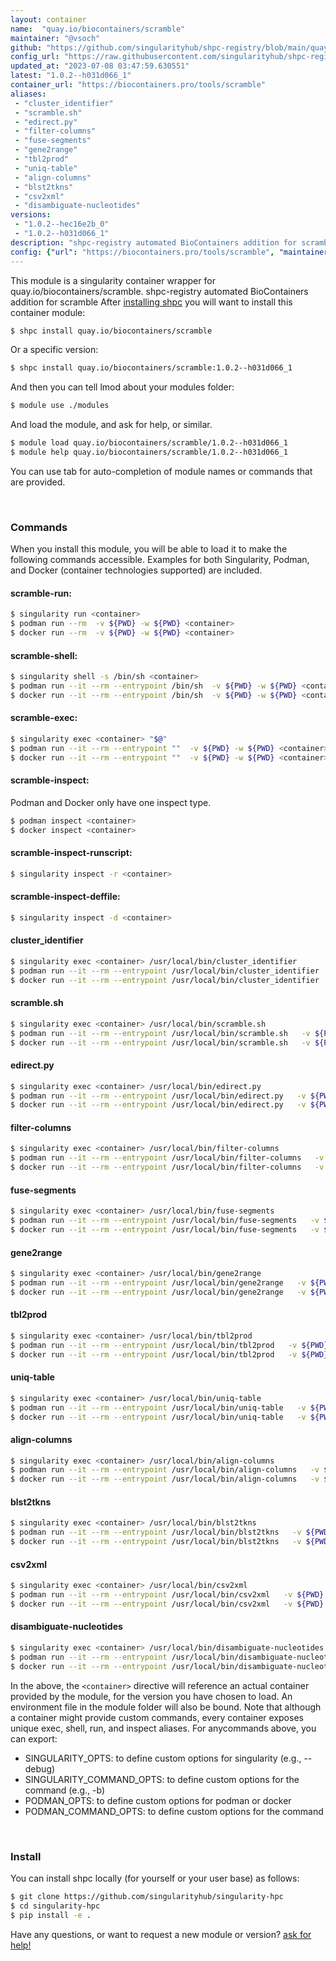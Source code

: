 ```yaml
---
layout: container
name:  "quay.io/biocontainers/scramble"
maintainer: "@vsoch"
github: "https://github.com/singularityhub/shpc-registry/blob/main/quay.io/biocontainers/scramble/container.yaml"
config_url: "https://raw.githubusercontent.com/singularityhub/shpc-registry/main/quay.io/biocontainers/scramble/container.yaml"
updated_at: "2023-07-08 03:47:59.630551"
latest: "1.0.2--h031d066_1"
container_url: "https://biocontainers.pro/tools/scramble"
aliases:
 - "cluster_identifier"
 - "scramble.sh"
 - "edirect.py"
 - "filter-columns"
 - "fuse-segments"
 - "gene2range"
 - "tbl2prod"
 - "uniq-table"
 - "align-columns"
 - "blst2tkns"
 - "csv2xml"
 - "disambiguate-nucleotides"
versions:
 - "1.0.2--hec16e2b_0"
 - "1.0.2--h031d066_1"
description: "shpc-registry automated BioContainers addition for scramble"
config: {"url": "https://biocontainers.pro/tools/scramble", "maintainer": "@vsoch", "description": "shpc-registry automated BioContainers addition for scramble", "latest": {"1.0.2--h031d066_1": "sha256:f3fc2be687f810977dc5ddff83f6dbddb4d06d3998172f6d1115e4abaf377d93"}, "tags": {"1.0.2--hec16e2b_0": "sha256:68d1452fa2ca389373a89c02ea7a83880e9332e5f839fafcca733859e5d9c97f", "1.0.2--h031d066_1": "sha256:f3fc2be687f810977dc5ddff83f6dbddb4d06d3998172f6d1115e4abaf377d93"}, "docker": "quay.io/biocontainers/scramble", "aliases": {"cluster_identifier": "/usr/local/bin/cluster_identifier", "scramble.sh": "/usr/local/bin/scramble.sh", "edirect.py": "/usr/local/bin/edirect.py", "filter-columns": "/usr/local/bin/filter-columns", "fuse-segments": "/usr/local/bin/fuse-segments", "gene2range": "/usr/local/bin/gene2range", "tbl2prod": "/usr/local/bin/tbl2prod", "uniq-table": "/usr/local/bin/uniq-table", "align-columns": "/usr/local/bin/align-columns", "blst2tkns": "/usr/local/bin/blst2tkns", "csv2xml": "/usr/local/bin/csv2xml", "disambiguate-nucleotides": "/usr/local/bin/disambiguate-nucleotides"}}
---
```


This module is a singularity container wrapper for quay.io/biocontainers/scramble.
shpc-registry automated BioContainers addition for scramble
After [installing shpc](#install) you will want to install this container module:


```bash
$ shpc install quay.io/biocontainers/scramble
```

Or a specific version:

```bash
$ shpc install quay.io/biocontainers/scramble:1.0.2--h031d066_1
```

And then you can tell lmod about your modules folder:

```bash
$ module use ./modules
```

And load the module, and ask for help, or similar.

```bash
$ module load quay.io/biocontainers/scramble/1.0.2--h031d066_1
$ module help quay.io/biocontainers/scramble/1.0.2--h031d066_1
```

You can use tab for auto-completion of module names or commands that are provided.

<br>

### Commands

When you install this module, you will be able to load it to make the following commands accessible.
Examples for both Singularity, Podman, and Docker (container technologies supported) are included.

#### scramble-run:

```bash
$ singularity run <container>
$ podman run --rm  -v ${PWD} -w ${PWD} <container>
$ docker run --rm  -v ${PWD} -w ${PWD} <container>
```

#### scramble-shell:

```bash
$ singularity shell -s /bin/sh <container>
$ podman run --it --rm --entrypoint /bin/sh  -v ${PWD} -w ${PWD} <container>
$ docker run --it --rm --entrypoint /bin/sh  -v ${PWD} -w ${PWD} <container>
```

#### scramble-exec:

```bash
$ singularity exec <container> "$@"
$ podman run --it --rm --entrypoint ""  -v ${PWD} -w ${PWD} <container> "$@"
$ docker run --it --rm --entrypoint ""  -v ${PWD} -w ${PWD} <container> "$@"
```

#### scramble-inspect:

Podman and Docker only have one inspect type.

```bash
$ podman inspect <container>
$ docker inspect <container>
```

#### scramble-inspect-runscript:

```bash
$ singularity inspect -r <container>
```

#### scramble-inspect-deffile:

```bash
$ singularity inspect -d <container>
```


#### cluster_identifier

```bash
$ singularity exec <container> /usr/local/bin/cluster_identifier
$ podman run --it --rm --entrypoint /usr/local/bin/cluster_identifier   -v ${PWD} -w ${PWD} <container> -c " $@"
$ docker run --it --rm --entrypoint /usr/local/bin/cluster_identifier   -v ${PWD} -w ${PWD} <container> -c " $@"
```


#### scramble.sh

```bash
$ singularity exec <container> /usr/local/bin/scramble.sh
$ podman run --it --rm --entrypoint /usr/local/bin/scramble.sh   -v ${PWD} -w ${PWD} <container> -c " $@"
$ docker run --it --rm --entrypoint /usr/local/bin/scramble.sh   -v ${PWD} -w ${PWD} <container> -c " $@"
```


#### edirect.py

```bash
$ singularity exec <container> /usr/local/bin/edirect.py
$ podman run --it --rm --entrypoint /usr/local/bin/edirect.py   -v ${PWD} -w ${PWD} <container> -c " $@"
$ docker run --it --rm --entrypoint /usr/local/bin/edirect.py   -v ${PWD} -w ${PWD} <container> -c " $@"
```


#### filter-columns

```bash
$ singularity exec <container> /usr/local/bin/filter-columns
$ podman run --it --rm --entrypoint /usr/local/bin/filter-columns   -v ${PWD} -w ${PWD} <container> -c " $@"
$ docker run --it --rm --entrypoint /usr/local/bin/filter-columns   -v ${PWD} -w ${PWD} <container> -c " $@"
```


#### fuse-segments

```bash
$ singularity exec <container> /usr/local/bin/fuse-segments
$ podman run --it --rm --entrypoint /usr/local/bin/fuse-segments   -v ${PWD} -w ${PWD} <container> -c " $@"
$ docker run --it --rm --entrypoint /usr/local/bin/fuse-segments   -v ${PWD} -w ${PWD} <container> -c " $@"
```


#### gene2range

```bash
$ singularity exec <container> /usr/local/bin/gene2range
$ podman run --it --rm --entrypoint /usr/local/bin/gene2range   -v ${PWD} -w ${PWD} <container> -c " $@"
$ docker run --it --rm --entrypoint /usr/local/bin/gene2range   -v ${PWD} -w ${PWD} <container> -c " $@"
```


#### tbl2prod

```bash
$ singularity exec <container> /usr/local/bin/tbl2prod
$ podman run --it --rm --entrypoint /usr/local/bin/tbl2prod   -v ${PWD} -w ${PWD} <container> -c " $@"
$ docker run --it --rm --entrypoint /usr/local/bin/tbl2prod   -v ${PWD} -w ${PWD} <container> -c " $@"
```


#### uniq-table

```bash
$ singularity exec <container> /usr/local/bin/uniq-table
$ podman run --it --rm --entrypoint /usr/local/bin/uniq-table   -v ${PWD} -w ${PWD} <container> -c " $@"
$ docker run --it --rm --entrypoint /usr/local/bin/uniq-table   -v ${PWD} -w ${PWD} <container> -c " $@"
```


#### align-columns

```bash
$ singularity exec <container> /usr/local/bin/align-columns
$ podman run --it --rm --entrypoint /usr/local/bin/align-columns   -v ${PWD} -w ${PWD} <container> -c " $@"
$ docker run --it --rm --entrypoint /usr/local/bin/align-columns   -v ${PWD} -w ${PWD} <container> -c " $@"
```


#### blst2tkns

```bash
$ singularity exec <container> /usr/local/bin/blst2tkns
$ podman run --it --rm --entrypoint /usr/local/bin/blst2tkns   -v ${PWD} -w ${PWD} <container> -c " $@"
$ docker run --it --rm --entrypoint /usr/local/bin/blst2tkns   -v ${PWD} -w ${PWD} <container> -c " $@"
```


#### csv2xml

```bash
$ singularity exec <container> /usr/local/bin/csv2xml
$ podman run --it --rm --entrypoint /usr/local/bin/csv2xml   -v ${PWD} -w ${PWD} <container> -c " $@"
$ docker run --it --rm --entrypoint /usr/local/bin/csv2xml   -v ${PWD} -w ${PWD} <container> -c " $@"
```


#### disambiguate-nucleotides

```bash
$ singularity exec <container> /usr/local/bin/disambiguate-nucleotides
$ podman run --it --rm --entrypoint /usr/local/bin/disambiguate-nucleotides   -v ${PWD} -w ${PWD} <container> -c " $@"
$ docker run --it --rm --entrypoint /usr/local/bin/disambiguate-nucleotides   -v ${PWD} -w ${PWD} <container> -c " $@"
```



In the above, the `<container>` directive will reference an actual container provided
by the module, for the version you have chosen to load. An environment file in the
module folder will also be bound. Note that although a container
might provide custom commands, every container exposes unique exec, shell, run, and
inspect aliases. For anycommands above, you can export:

 - SINGULARITY_OPTS: to define custom options for singularity (e.g., --debug)
 - SINGULARITY_COMMAND_OPTS: to define custom options for the command (e.g., -b)
 - PODMAN_OPTS: to define custom options for podman or docker
 - PODMAN_COMMAND_OPTS: to define custom options for the command

<br>

### Install

You can install shpc locally (for yourself or your user base) as follows:

```bash
$ git clone https://github.com/singularityhub/singularity-hpc
$ cd singularity-hpc
$ pip install -e .
```

Have any questions, or want to request a new module or version? [ask for help!](https://github.com/singularityhub/singularity-hpc/issues)